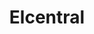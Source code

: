 ---
title: 'Elcentral'
symbol_image: 'symbols/kr/84.svg'
weight: 84
card: true
card_color: 'bg-symbol-yellow'
---